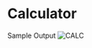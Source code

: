 # Calculator
Sample Output
![CALC](https://github.com/VSi07/Calculator/assets/118212213/ab68b7fe-4f95-474c-9446-56caa410dab8)
